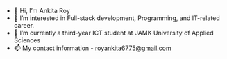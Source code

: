 - 👋 Hi, I’m Ankita Roy
- 👀 I’m interested in Full-stack development, Programming, and IT-related career.
- 🌱 I’m currently a third-year ICT student at JAMK University of Applied Sciences
- 📫 My contact information - royankita6775@gmail.com

<!---
royankita6775/royankita6775 is a ✨ special ✨ repository because its `README.md` (this file) appears on your GitHub profile.
You can click the Preview link to take a look at your changes.
--->
